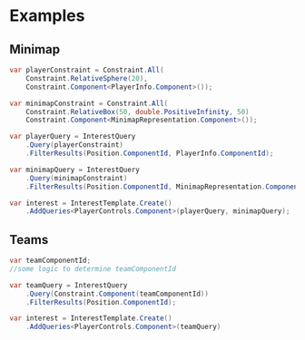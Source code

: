 # Examples

## Minimap

[](https://docs.improbable.io/reference/latest/shared/reference/query-based-interest#minimap)

```csharp
var playerConstraint = Constraint.All(
    Constraint.RelativeSphere(20),
    Constraint.Component<PlayerInfo.Component>());

var minimapConstraint = Constraint.All(
    Constraint.RelativeBox(50, double.PositiveInfinity, 50)
    Constraint.Component<MinimapRepresentation.Component>());

var playerQuery = InterestQuery
    .Query(playerConstraint)
    .FilterResults(Position.ComponentId, PlayerInfo.ComponentId);

var minimapQuery = InterestQuery
    .Query(minimapConstraint)
    .FilterResults(Position.ComponentId, MinimapRepresentation.ComponentId);

var interest = InterestTemplate.Create()
    .AddQueries<PlayerControls.Component>(playerQuery, minimapQuery);
```

## Teams

[](https://docs.improbable.io/reference/latest/shared/reference/query-based-interest#teams)

```csharp
var teamComponentId;
//some logic to determine teamComponentId

var teamQuery = InterestQuery
    .Query(Constraint.Component(teamComponentId))
    .FilterResults(Position.ComponentId);

var interest = InterestTemplate.Create()
    .AddQueries<PlayerControls.Component>(teamQuery)
```
